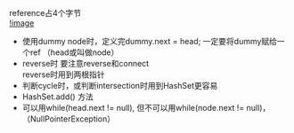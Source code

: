 reference占4个字节 <br>
[!image](https://github.com/Yanssie/CodePractice/raw/master/image/LinedList.png)
- 使用dummy node时，定义完dummy.next = head; 一定要将dummy赋给一个ref （head或叫做node）
- reverse时
要注意reverse和connect<br>
reverse时用到两根指针
- 判断cycle时，或判断intersection时用到HashSet更容易 
- HashSet.add() 方法
- 可以用while(head.next != null), 但不可以用while(node.next != null)， （NullPointerException）
